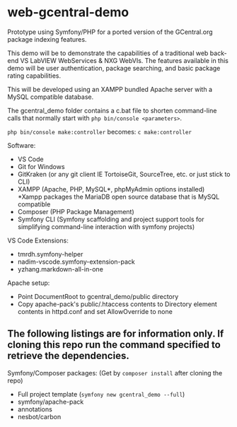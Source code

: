 # web-gcentral-demo
Prototype using Symfony/PHP for a ported version of the GCentral.org package indexing features.

This demo will be to demonstrate the capabilities of a traditional web back-end VS LabVIEW WebServices & NXG WebVIs. The features available in this demo will be user authentication, package searching, and basic package rating capabilities.

This will be developed using an XAMPP bundled Apache server with a MySQL compatible database.

The gcentral_demo folder contains a c.bat file to shorten command-line calls that normally start with `php bin/console <parameters>`.

`php bin/console make:controller` becomes:
`c make:controller`

Software:
 - VS Code
 - Git for Windows
 - GitKraken (or any git client IE TortoiseGit, SourceTree, etc. or just stick to CLI)
 - XAMPP (Apache, PHP, MySQL*, phpMyAdmin options installed) *Xampp packages the MariaDB open source database that is MySQL compatible
 - Composer (PHP Package Management)
 - Symfony CLI (Symfony scaffolding and project support tools for simplifying command-line interaction with symfony projects)

VS Code Extensions:
 - tmrdh.symfony-helper
 - nadim-vscode.symfony-extension-pack
 - yzhang.markdown-all-in-one

Apache setup:
 - Point DocumentRoot to gcentral_demo/public directory
 - Copy apache-pack's public/.htaccess contents to Directory element contents in httpd.conf and set AllowOverride to none

## The following listings are for information only. If cloning this repo run the command specified to retrieve the dependencies.

Symfony/Composer packages: (Get by `composer install` after cloning the repo)
 - Full project template (`symfony new gcentral_demo --full`)
 - symfony/apache-pack
 - annotations
 - nesbot/carbon